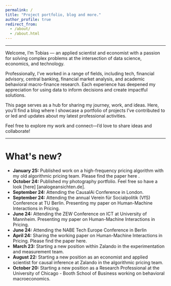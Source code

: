 ```yaml
---
permalink: /
title: "Project portfolio, blog and more."
author_profile: true
redirect_from: 
  - /about/
  - /about.html
---
```


-------
Welcome,
I’m Tobias — an applied scientist and economist with a passion for solving complex problems at the intersection of data science, economics, and technology. 

Professionally, I’ve worked in a range of fields, including tech, financial advisory, central banking, financial market analysis, and academic behavioral macro-finance research. Each experience has deepened my appreciation for using data to inform decisions and create impactful solutions.

This page serves as a hub for sharing my journey, work, and ideas. Here, you’ll find a blog where I showcase a portfolio of projects I’ve contributed to or led and updates about my latest professional activities.

Feel free to explore my work and connect—I’d love to share ideas and collaborate!

-------

What's new?
======

- **January 25:** Published work on a high-frequency pricing algorithm with my old algorithmic pricing team. Please find the paper here . 
- **October 24:** Published my photography portfolio. Feel free so have a look [here] [analogeansichten.de].
- **September 24:** Attending the CausalAi Conference in London.
- **September 24:** Attending the annual Verein für Socialpolitik (VfS) Conference at TU Berlin. Presenting my paper on Human-Machine Interactions in Pricing.
- **June 24:** Attending the ZEW Conference on ICT at University of Mannheim. Presenting my paper on Human-Machine Interactions in Pricing.
- **June 24:** Attending the NABE Tech Europe Conference in Berlin
- **April 24:** Sharing the working paper on Human-Machine Interactions in Pricing. Please find the paper here. 
- **March 23:** Starting a new position within Zalando in the experimentation and measurement team. 
- **August 22:** Starting a new position as an economist and applied scientist for causal inference at Zalando in the algorithmic pricing team.  
- **October 20:** Starting a new position as a Research Professional at the University of Chicago - Booth School of Business working on behavioral macroeconomics.
